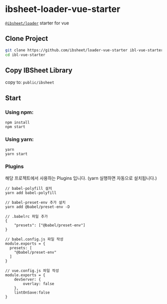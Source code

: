 # ibsheet-loader-vue-starter

[`@ibsheet/loader`](https://github.com/ibsheet/loader) starter for vue

## Clone Project

```bash
git clone https://github.com/ibsheet/loader-vue-starter ibl-vue-starter
cd ibl-vue-starter
```

## Copy IBSheet Library

copy to: `public/ibsheet`

## Start

### Using npm:

```
npm install
npm start
```

### Using yarn:

```
yarn
yarn start
```

### Plugins

해당 프로젝트에서 사용하는 Plugins 입니다. (yarn 실행하면 자동으로 설치됩니다.)

```
// babel-polyfill 설치
yarn add babel-polyfill

// babel-preset-env 추가 설치
yarn add @babel/preset-env -D

// .babelrc 파일 추가
{
    "presets": ["@babel/preset-env"]
}

// babel.config.js 파일 작성
module.exports = {
  presets: [
    "@babel/preset-env"
  ]
}

// vue.config.js 파일 작성
module.exports = {
    devServer: {
        overlay: false
    },
    lintOnSave:false
}
```